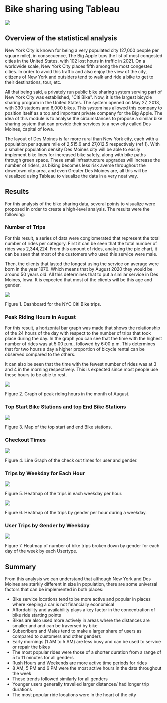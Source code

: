 # Bike sharing using Tableau

![](https://github.com/Frankdiazw/Bikesharing/blob/main/Images/Bike-sharing.jpg)

## Overview of the statistical analysis
New York City is known for being a very populated city (27,000 people per square mile), in consecuence, The Big Apple tops the list of most congested cities in the United States, with 102 lost hours in traffic in 2021. On a worldwide scale, New York City places fifth among the most congested cities. In order to avoid this traffic and also enjoy the view of the city, citizens of New York and outsiders tend to walk and ride a bike to get to their destinations, tour, etc.

All that being said, a privately run public bike sharing system serving part of New York City was established, "Citi Bike". Now, it is the largest bicycle sharing program in the United States. The system opened on May 27, 2013, with 330 stations and 6,000 bikes. This system has allowed this company to position itself as a top and important private company for the Big Apple. The idea of this module is to analyse the circumstances to propose a similar bike sharing system that can provide their services to a new city called Des Moines, capital of Iowa.

The layout of Des Moines is far more rural than New York city, each with a population per square mile of 2,515.6 and 27,012.5 respectively (ref 1). With a smaller population density Des Moines city will be able to easily implement bike lines for increased bike safety, along with bike paths through green space. These small infrastructure upgrades will increase the number of riders, as biking becomes less risk averse throughout the downtown city area, and even Greater Des Moines are, all this will be visualized using Tableau to visualize the data in a very neat way.

## Results
For this analysis of the bike sharing data, several points to visualize were proposed in order to create a high-level analysis. The results were the following:

### **Number of Trips**

For this result, a series of data were conglomerated that represent the total number of rides per category. First it can be seen that the total number of rides was 2,344,224.
From this amount of rides, analyzing the pie chart, it can be seen that most of the customers who used this service were male.

Then, the clients that lasted the longest using the service on average were born in the year 1970. Which means that by August 2020 they would be around 50 years old.
All this determines that to put a similar service in Des Moines, Iowa. It is expected that most of the clients will be this age and gender.

![](https://github.com/Frankdiazw/Bikesharing/blob/main/Images/NYC_citibike.png)

Figure 1. Dashboard for the NYC Citi Bike trips.

### **Peak Riding Hours in August**

For this result, a horizontal bar graph was made that shows the relationship of the 24 hours of the day with respect to the number of trips that took place during the day.
In the graph you can see that the time with the highest number of rides was at 5:00 p.m., followed by 6:00 p.m. This determines that for two hours a day a higher proportion of bicycle rental can be observed compared to the others.

It can also be seen that the time with the fewest number of rides was at 3 and 4 in the morning respectively. This is expected since most people use these hours to be able to rest.

![](https://github.com/Frankdiazw/Bikesharing/blob/main/Images/Peak_riding_hours_august.png)

Figure 2. Graph of peak riding hours in the month of August.

### **Top Start Bike Stations and top End Bike Stations**



![](https://github.com/Frankdiazw/Bikesharing/blob/main/Images/Top_Locations.png)

Figure 3. Map of the top start and end Bike stations.

### **Checkout Times**

![](https://github.com/Frankdiazw/Bikesharing/blob/main/Images/Checkout_times.png)

Figure 4. Line Graph of the check out times for user and gender.

### **Trips by Weekday for Each Hour**

![](https://github.com/Frankdiazw/Bikesharing/blob/main/Images/Trips_by_weekday_per_hour.png)

Figure 5. Heatmap of the trips in each weekday per hour.

![](https://github.com/Frankdiazw/Bikesharing/blob/main/Images/Trips_by_weekday_per_hour_gender.png)

Figure 6. Heatmap of the trips by gender per hour during a weekday.

### **User Trips by Gender by Weekday**

![](https://github.com/Frankdiazw/Bikesharing/blob/main/Images/User_trips_by_gender_by_weekday.png)

Figure 7. Heatmap of number of bike trips broken down by gender for each day of the week by each Usertype.

## Summary
From this analysis we can understand that although New York and Des Moines are starkly different in size in population, there are some universal factors that can be implemented in both places:

- Bike service locations tend to be more active and popular in places where keeping a car is not financially economical
- Affordability and availability plays a key factor in the concentration of bike ride starting points
- Bikes are also used more actively in areas where the distances are smaller and and can be traversed by bike
- Subscribers and Males tend to make a larger share of users as compared to customers and other genders
- Early mornings (1 AM to 5 AM) are less busy and can be used to service or repair the bikes
- The most popular rides were those of a shorter duration from a range of 5 to 11 minutes for all genders
- Rush Hours and Weekends are more active time periods for rides
- 8 AM, 5 PM and 6 PM were the most active hours in the data throughout the week
- These trends followed similarly for all genders
- Younger users generally travelled larger distances/ had longer trip durations
- The most popular ride locations were in the heart of the city
